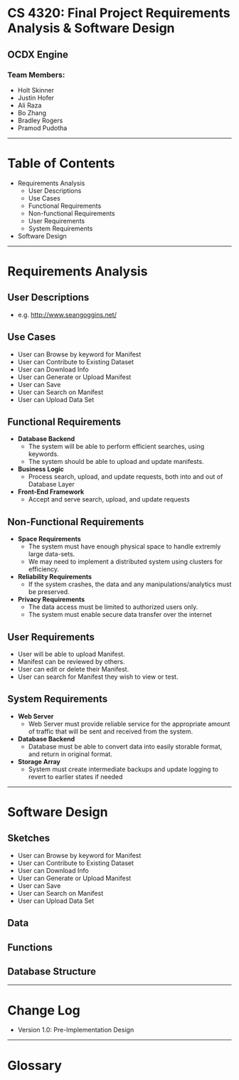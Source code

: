 # CS 4320: Final Project Requirements Analysis & Software Design

## OCDX Engine

### Team Members:
  - Holt Skinner
  - Justin Hofer
  - Ali Raza
  - Bo Zhang
  - Bradley Rogers
  - Pramod Pudotha

---

# Table of Contents
- Requirements Analysis
  - User Descriptions
  - Use Cases
  - Functional Requirements
  - Non-functional Requirements
  - User Requirements
  - System Requirements
- Software Design

---

# Requirements Analysis
## User Descriptions
- e.g. <http://www.seangoggins.net/>

## Use Cases
- User can Browse by keyword for Manifest
- User can Contribute to Existing Dataset
- User can Download Info
- User can Generate or Upload Manifest
- User can Save
- User can Search on Manifest
- User can Upload Data Set

## Functional Requirements
- **Database Backend**
  - The system will be able to perform efficient searches, using keywords.
  - The system should be able to upload and update manifests.
- **Business Logic**
  - Process search, upload, and update requests, both into and out of Database Layer
- **Front-End Framework**
  - Accept and serve search, upload, and update requests

## Non-Functional Requirements
- **Space Requirements**
	- The system must have enough physical space to handle extremly large data-sets.
	- We may need to implement a distributed system using clusters for efficiency.
- **Reliability Requirements**
	- If the system crashes, the data and any manipulations/analytics must be preserved.
- **Privacy Requirements**
	- The data access must be limited to authorized users only.
	- The system must enable secure data transfer over the internet

## User Requirements
- User will be able to upload Manifest.
- Manifest can be reviewed by others.
- User can edit or delete their Manifest.
- User can search for Manifest they wish to view or test.

## System Requirements
- **Web Server**
  - Web Server must provide reliable service for the appropriate amount of traffic that will be sent and received from the system.
- **Database Backend**
  - Database must be able to convert data into easily storable format, and return in original format.
- **Storage Array**
  - System must create intermediate backups and update logging to revert to earlier states if needed

---

# Software Design

## Sketches
- User can Browse by keyword for Manifest
- User can Contribute to Existing Dataset
- User can Download Info
- User can Generate or Upload Manifest
- User can Save
- User can Search on Manifest
- User can Upload Data Set

## Data

## Functions

## Database Structure

---

# Change Log

- Version 1.0: Pre-Implementation Design

---

# Glossary
